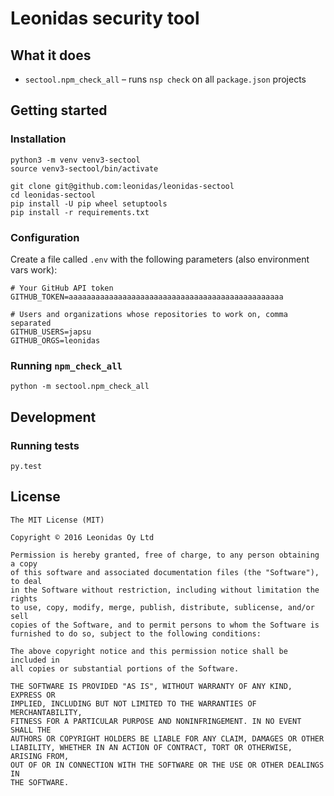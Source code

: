 # Leonidas security tool

## What it does

* `sectool.npm_check_all` – runs `nsp check` on all `package.json` projects

## Getting started

### Installation

    python3 -m venv venv3-sectool
    source venv3-sectool/bin/activate

    git clone git@github.com:leonidas/leonidas-sectool
    cd leonidas-sectool
    pip install -U pip wheel setuptools
    pip install -r requirements.txt

### Configuration

Create a file called `.env` with the following parameters (also environment vars work):

    # Your GitHub API token
    GITHUB_TOKEN=aaaaaaaaaaaaaaaaaaaaaaaaaaaaaaaaaaaaaaaaaaaaaaaa

    # Users and organizations whose repositories to work on, comma separated
    GITHUB_USERS=japsu
    GITHUB_ORGS=leonidas

### Running `npm_check_all`

    python -m sectool.npm_check_all

## Development

### Running tests

    py.test

## License

    The MIT License (MIT)

    Copyright © 2016 Leonidas Oy Ltd

    Permission is hereby granted, free of charge, to any person obtaining a copy
    of this software and associated documentation files (the "Software"), to deal
    in the Software without restriction, including without limitation the rights
    to use, copy, modify, merge, publish, distribute, sublicense, and/or sell
    copies of the Software, and to permit persons to whom the Software is
    furnished to do so, subject to the following conditions:

    The above copyright notice and this permission notice shall be included in
    all copies or substantial portions of the Software.

    THE SOFTWARE IS PROVIDED "AS IS", WITHOUT WARRANTY OF ANY KIND, EXPRESS OR
    IMPLIED, INCLUDING BUT NOT LIMITED TO THE WARRANTIES OF MERCHANTABILITY,
    FITNESS FOR A PARTICULAR PURPOSE AND NONINFRINGEMENT. IN NO EVENT SHALL THE
    AUTHORS OR COPYRIGHT HOLDERS BE LIABLE FOR ANY CLAIM, DAMAGES OR OTHER
    LIABILITY, WHETHER IN AN ACTION OF CONTRACT, TORT OR OTHERWISE, ARISING FROM,
    OUT OF OR IN CONNECTION WITH THE SOFTWARE OR THE USE OR OTHER DEALINGS IN
    THE SOFTWARE.